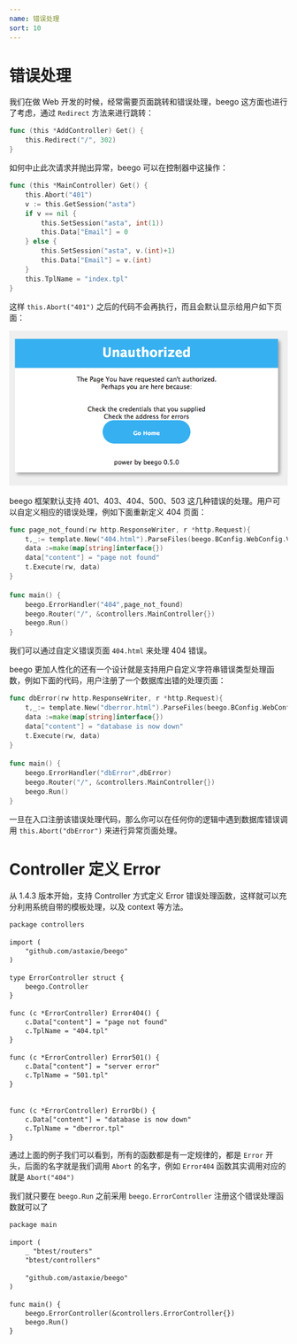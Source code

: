 ```yaml
---
name: 错误处理
sort: 10
---
```


# 错误处理

我们在做 Web 开发的时候，经常需要页面跳转和错误处理，beego 这方面也进行了考虑，通过 `Redirect` 方法来进行跳转：

```go
func (this *AddController) Get() {
	this.Redirect("/", 302)
}
```

如何中止此次请求并抛出异常，beego 可以在控制器中这操作：

```go
func (this *MainController) Get() {
	this.Abort("401")
	v := this.GetSession("asta")
	if v == nil {
		this.SetSession("asta", int(1))
		this.Data["Email"] = 0
	} else {
		this.SetSession("asta", v.(int)+1)
		this.Data["Email"] = v.(int)
	}
	this.TplName = "index.tpl"
}
```

这样 `this.Abort("401")` 之后的代码不会再执行，而且会默认显示给用户如下页面：

![](../../images/401.png)

beego 框架默认支持 401、403、404、500、503 这几种错误的处理。用户可以自定义相应的错误处理，例如下面重新定义 404 页面：

```go
func page_not_found(rw http.ResponseWriter, r *http.Request){
	t,_:= template.New("404.html").ParseFiles(beego.BConfig.WebConfig.ViewsPath+"/404.html")
	data :=make(map[string]interface{})
	data["content"] = "page not found"
	t.Execute(rw, data)
}

func main() {
	beego.ErrorHandler("404",page_not_found)
	beego.Router("/", &controllers.MainController{})
	beego.Run()
}
```

我们可以通过自定义错误页面 `404.html` 来处理 404 错误。

beego 更加人性化的还有一个设计就是支持用户自定义字符串错误类型处理函数，例如下面的代码，用户注册了一个数据库出错的处理页面：

```go
func dbError(rw http.ResponseWriter, r *http.Request){
	t,_:= template.New("dberror.html").ParseFiles(beego.BConfig.WebConfig.ViewsPath+"/dberror.html")
	data :=make(map[string]interface{})
	data["content"] = "database is now down"
	t.Execute(rw, data)
}

func main() {
	beego.ErrorHandler("dbError",dbError)
	beego.Router("/", &controllers.MainController{})
	beego.Run()
}
```

一旦在入口注册该错误处理代码，那么你可以在任何你的逻辑中遇到数据库错误调用 `this.Abort("dbError")` 来进行异常页面处理。

# Controller 定义 Error
从 1.4.3 版本开始，支持 Controller 方式定义 Error 错误处理函数，这样就可以充分利用系统自带的模板处理，以及 context 等方法。

```
package controllers

import (
	"github.com/astaxie/beego"
)

type ErrorController struct {
	beego.Controller
}

func (c *ErrorController) Error404() {
	c.Data["content"] = "page not found"
	c.TplName = "404.tpl"
}

func (c *ErrorController) Error501() {
	c.Data["content"] = "server error"
	c.TplName = "501.tpl"
}


func (c *ErrorController) ErrorDb() {
	c.Data["content"] = "database is now down"
	c.TplName = "dberror.tpl"
}
```
通过上面的例子我们可以看到，所有的函数都是有一定规律的，都是 `Error` 开头，后面的名字就是我们调用 `Abort` 的名字，例如 `Error404` 函数其实调用对应的就是 `Abort("404")`


我们就只要在 `beego.Run` 之前采用 `beego.ErrorController` 注册这个错误处理函数就可以了

```
package main

import (
	_ "btest/routers"
	"btest/controllers"

	"github.com/astaxie/beego"
)

func main() {
	beego.ErrorController(&controllers.ErrorController{})
	beego.Run()
}

```

